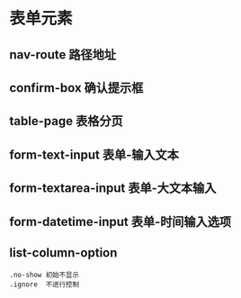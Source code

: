 # 表单元素
## nav-route 路径地址
## confirm-box 确认提示框
## table-page 表格分页
## form-text-input 表单-输入文本
## form-textarea-input 表单-大文本输入
## form-datetime-input 表单-时间输入选项
## list-column-option 
	.no-show 初始不显示
	.ignore  不进行控制
	
## 	
